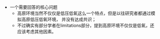 - 一个需要回答的核心问题
	- 高原环境当然不仅仅是低压低氧这么一个特点，但是以往研究者都通过模拟高原低压低氧环境， 并没有达成共识；
	- 不过确实有部分学者在limitations部分，提到高原环境不仅仅是低氧，还应该考虑其他因素。